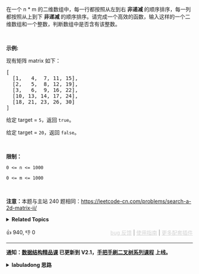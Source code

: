 <p>在一个 n * m 的二维数组中，每一行都按照从左到右&nbsp;<strong>非递减&nbsp;</strong>的顺序排序，每一列都按照从上到下&nbsp;<strong>非递减&nbsp;</strong>的顺序排序。请完成一个高效的函数，输入这样的一个二维数组和一个整数，判断数组中是否含有该整数。</p>

<p>&nbsp;</p>

<p><strong>示例:</strong></p>

<p>现有矩阵 matrix 如下：</p>

<pre>
[
  [1,   4,  7, 11, 15],
  [2,   5,  8, 12, 19],
  [3,   6,  9, 16, 22],
  [10, 13, 14, 17, 24],
  [18, 21, 23, 26, 30]
]
</pre>

<p>给定 target&nbsp;=&nbsp;<code>5</code>，返回&nbsp;<code>true</code>。</p>

<p>给定&nbsp;target&nbsp;=&nbsp;<code>20</code>，返回&nbsp;<code>false</code>。</p>

<p>&nbsp;</p>

<p><strong>限制：</strong></p>

<p><code>0 &lt;= n &lt;= 1000</code></p>

<p><code>0 &lt;= m &lt;= 1000</code></p>

<p>&nbsp;</p>

<p><strong>注意：</strong>本题与主站 240 题相同：<a href="https://leetcode-cn.com/problems/search-a-2d-matrix-ii/">https://leetcode-cn.com/problems/search-a-2d-matrix-ii/</a></p>

<details><summary><strong>Related Topics</strong></summary>数组 | 二分查找 | 分治 | 矩阵</details><br>

<div>👍 940, 👎 0<span style='float: right;'><span style='color: gray;'><a href='https://github.com/labuladong/fucking-algorithm/discussions/939' target='_blank' style='color: lightgray;text-decoration: underline;'>bug 反馈</a> | <a href='https://labuladong.gitee.io/article/fname.html?fname=jb插件简介' target='_blank' style='color: lightgray;text-decoration: underline;'>使用指南</a> | <a href='https://labuladong.github.io/algo/images/others/%E5%85%A8%E5%AE%B6%E6%A1%B6.jpg' target='_blank' style='color: lightgray;text-decoration: underline;'>更多配套插件</a></span></span></div>

<div id="labuladong"><hr>

**通知：[数据结构精品课](https://aep.h5.xeknow.com/s/1XJHEO) 已更新到 V2.1，[手把手刷二叉树系列课程](https://aep.xet.tech/s/3YGcq3) 上线。**

<details><summary><strong>labuladong 思路</strong></summary>

## 基本思路

这道题和 [240. 搜索二维矩阵 II](/problems/search-a-2d-matrix-ii) 相同。

作为 [74. 搜索二维矩阵](/problems/search-a-2d-matrix) 的进阶题目，这道题不算 [二分搜索算法](https://labuladong.github.io/article/fname.html?fname=二分查找详解)，更像 [一个方法秒杀所有 N 数之和问题](https://labuladong.github.io/article/fname.html?fname=nSum)，因为它们的思想上有些类似。

这道题说 `matrix` 从上到下递增，从左到右递增，显然左上角是最小元素，右下角是最大元素。**我们如果想高效在 `matrix` 中搜索一个元素，肯定需要从某个角开始**，比如说从左上角开始，然后每次只能向右或向下移动，不要走回头路。

如果真从左上角开始的话，就会发现无论向右还是向下走，元素大小都会增加，那么到底向右还是向下？不确定，那只好用类似 [动态规划算法](https://labuladong.github.io/article/fname.html?fname=动态规划详解进阶) 的思路穷举了。

但实际上不用这么麻烦，我们不要从左上角开始，而是从右上角开始，规定只能向左或向下移动。

你注意，如果向左移动，元素在减小，如果向下移动，元素在增大，这样的话我们就可以根据当前位置的元素和 `target` 的相对大小来判断应该往哪移动，不断接近从而找到 `target` 的位置。

当然，如果你想从左下角开始，规定只能向右或向上移动也可以，具体看代码吧。

**标签：[数组](https://mp.weixin.qq.com/mp/appmsgalbum?__biz=MzAxODQxMDM0Mw==&action=getalbum&album_id=2120601117519675393)，[数组双指针](https://mp.weixin.qq.com/mp/appmsgalbum?__biz=MzAxODQxMDM0Mw==&action=getalbum&album_id=2120601117519675393)**

## 解法代码

提示：🟢 标记的是我写的解法代码，🤖 标记的是 chatGPT 翻译的多语言解法代码。如有错误，可以 [点这里](https://github.com/labuladong/fucking-algorithm/issues/1113) 反馈和修正。

<div class="tab-panel"><div class="tab-nav">
<button data-tab-item="cpp" class="tab-nav-button btn " data-tab-group="default" onclick="switchTab(this)">cpp🤖</button>

<button data-tab-item="python" class="tab-nav-button btn " data-tab-group="default" onclick="switchTab(this)">python🤖</button>

<button data-tab-item="java" class="tab-nav-button btn active" data-tab-group="default" onclick="switchTab(this)">java🟢</button>

<button data-tab-item="go" class="tab-nav-button btn " data-tab-group="default" onclick="switchTab(this)">go🤖</button>

<button data-tab-item="javascript" class="tab-nav-button btn " data-tab-group="default" onclick="switchTab(this)">javascript🤖</button>
</div><div class="tab-content">
<div data-tab-item="cpp" class="tab-item " data-tab-group="default"><div class="highlight">

```cpp
// 注意：cpp 代码由 chatGPT🤖 根据我的 java 代码翻译，旨在帮助不同背景的读者理解算法逻辑。
// 本代码还未经过力扣测试，仅供参考，如有疑惑，可以参照我写的 java 代码对比查看。

class Solution {
public:
    bool searchMatrix(vector<vector<int>>& matrix, int target) {
        int m = matrix.size(), n = matrix[0].size();
        // 初始化在右上角
        int i = 0, j = n - 1;
        while (i < m && j >= 0) {
            if (matrix[i][j] == target) {
                return true;
            }
            if (matrix[i][j] < target) {
                // 需要大一点，往下移动
                i++;
            } else {
                // 需要小一点，往左移动
                j--;
            }
        }
        // while 循环中没有找到，则 target 不存在
        return false;
    }
};
```

</div></div>

<div data-tab-item="python" class="tab-item " data-tab-group="default"><div class="highlight">

```python
# 注意：python 代码由 chatGPT🤖 根据我的 java 代码翻译，旨在帮助不同背景的读者理解算法逻辑。
# 本代码还未经过力扣测试，仅供参考，如有疑惑，可以参照我写的 java 代码对比查看。

class Solution:
    def searchMatrix(self, matrix: List[List[int]], target: int) -> bool:
        m, n = len(matrix), len(matrix[0])
        # 初始化在右上角
        i, j = 0, n - 1
        while i < m and j >= 0:
            if matrix[i][j] == target:
                return True
            if matrix[i][j] < target:
                # 需要大一点，往下移动
                i += 1
            else:
                # 需要小一点，往左移动
                j -= 1
        # while 循环中没有找到，则 target 不存在
        return False
```

</div></div>

<div data-tab-item="java" class="tab-item active" data-tab-group="default"><div class="highlight">

```java
class Solution {
    public boolean searchMatrix(int[][] matrix, int target) {
        int m = matrix.length, n = matrix[0].length;
        // 初始化在右上角
        int i = 0, j = n - 1;
        while (i < m && j >= 0) {
            if (matrix[i][j] == target) {
                return true;
            }
            if (matrix[i][j] < target) {
                // 需要大一点，往下移动
                i++;
            } else {
                // 需要小一点，往左移动
                j--;
            }
        }
        // while 循环中没有找到，则 target 不存在
        return false;
    }
}
```

</div></div>

<div data-tab-item="go" class="tab-item " data-tab-group="default"><div class="highlight">

```go
// 注意：go 代码由 chatGPT🤖 根据我的 java 代码翻译，旨在帮助不同背景的读者理解算法逻辑。
// 本代码还未经过力扣测试，仅供参考，如有疑惑，可以参照我写的 java 代码对比查看。

func searchMatrix(matrix [][]int, target int) bool {
    m, n := len(matrix), len(matrix[0])
    // 初始化在右上角
    i, j := 0, n-1
    for i < m && j >= 0 {
        if matrix[i][j] == target {
            return true
        }
        if matrix[i][j] < target {
            // 需要大一点，往下移动
            i++
        } else {
            // 需要小一点，往左移动
            j--
        }
    }
    // while 循环中没有找到，则 target 不存在
    return false
}
```

</div></div>

<div data-tab-item="javascript" class="tab-item " data-tab-group="default"><div class="highlight">

```javascript
// 注意：javascript 代码由 chatGPT🤖 根据我的 java 代码翻译，旨在帮助不同背景的读者理解算法逻辑。
// 本代码还未经过力扣测试，仅供参考，如有疑惑，可以参照我写的 java 代码对比查看。

var searchMatrix = function(matrix, target) {
    const m = matrix.length;
    const n = matrix[0].length;
    // 初始化在右上角
    let i = 0;
    let j = n - 1;
    while (i < m && j >= 0) {
        if (matrix[i][j] === target) {
            return true;
        }
        if (matrix[i][j] < target) {
            // 需要大一点，往下移动
            i++;
        } else {
            // 需要小一点，往左移动
            j--;
        }
    }
    // while 循环中没有找到，则 target 不存在
    return false;
};
```

</div></div>
</div></div>

**类似题目**：
  - [剑指 Offer 04. 二维数组中的查找 🟠](/problems/er-wei-shu-zu-zhong-de-cha-zhao-lcof)

</details>
</div>



